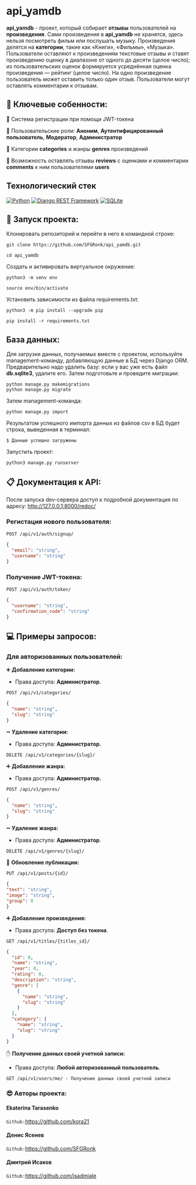 # api_yamdb 

**api_yamdb** - проект, который собирает **отзывы** пользователей на **произведения**. Сами произведения в **api_yamdb** не хранятся, здесь нельзя посмотреть фильм или послушать музыку.
Произведения делятся на **категории**, такие как «Книги», «Фильмы», «Музыка».
Пользователи оставляют к произведениям текстовые отзывы и ставят произведению оценку в диапазоне от одного до десяти (целое число); из пользовательских оценок формируется усреднённая оценка произведения — рейтинг (целое число). На одно произведение пользователь может оставить только один отзыв.
Пользователи могут оставлять комментарии к отзывам.

## 📝 **Ключевые собенности:**

🔸 Система регистрации при помощи JWT-токена

🔸 Пользовательские роли: **Аноним**, **Аутентифицированный пользователь**, **Модератор**, **Администратор**

🔸 Категории **categories** и жанры **genres** произведений

🔸 Возможность оставлять отзывы **reviews** с оценками и комментарии **comments** к ним пользователями **users**

## Технологический стек
[![Python](https://img.shields.io/badge/-Python-464646?style=flat&logo=Python&logoColor=56C0C0&color=cd5c5c)](https://www.python.org/)
[![Django REST Framework](https://img.shields.io/badge/-Django%20REST%20Framework-464646?style=flat&logo=Django%20REST%20Framework&logoColor=56C0C0&color=0095b6)](https://www.django-rest-framework.org/)
[![SQLite](https://img.shields.io/badge/-SQLite-464646?style=flat&logo=PostgreSQL&logoColor=56C0C0&color=cd5c5c)](https://www.sqlite.org/)


## 🚀 Запуск проекта: 

Клонировать репозиторий и перейти в него в командной строке:

```
git clone https://github.com/SFGRonk/api_yamdb.git
```

```
cd api_yamdb
```

Cоздать и активировать виртуальное окружение:

```
python3 -m venv env
```

```
source env/bin/activate
```

Установить зависимости из файла requirements.txt:

```
python3 -m pip install --upgrade pip
```

```
pip install -r requirements.txt
```
## База данных:

Для загрузки данных, получаемых вместе с проектом, используйте management-команду, добавляющую данные в БД через Django ORM. Предварительно надо удалить базу: если у вас уже есть файл **db.sqlite3**, удалите его. Затем подготовьте и проведите миграции:
```
python manage.py makemigrations
python manage.py migrate
```
Затем  management-команда:
```
python manage.py import
```
Результатом успешного импорта данных из файлов csv в БД будет строка, выведенная в терминал:
```
$ Данные успешно загружены
```

Запустить проект:

```
python3 manage.py runserver
```
## 📋 Документация к API:

После запуска dev-сервера доступ к подробной документация по адресу:
 <http://127.0.0.1:8000/redoc/>

### Регистация нового пользователя:
```POST /api/v1/auth/signup/```


```json
{
  "email": "string",
  "username": "string"
}

```

### Получение JWT-токена:

```POST /api/v1/auth/token/```

```json
{
  "username": "string",
  "confirmation_code": "string"
}
```

## 💻 Примеры запросов:
### Для авторизованных пользователей:
➕ **Добавление категории:**
- Права доступа: **Администратор**.

```POST /api/v1/categories/```

```json
{
  "name": "string",
  "slug": "string"
}
```

➖ **Удаление категории:**
- Права доступа: **Администратор.**

```DELETE /api/v1/categories/{slug}/```

➕ **Добавление жанра:**

- Права доступа: **Администратор.**

```POST /api/v1/genres/```

```json
{
  "name": "string",
  "slug": "string"
}
```

➖ **Удаление жанра:**

- Права доступа: **Администратор**.

```DELETE /api/v1/genres/{slug}/```


🔄 **Обновление публикации:**

```PUT /api/v1/posts/{id}/```

```json
{
"text": "string",
"image": "string",
"group": 0
}
```

➕ **Добавление произведения:**

- Права доступа: **Доступ без токена**.

```GET /api/v1/titles/{titles_id}/```

```json
{
  "id": 0,
  "name": "string",
  "year": 0,
  "rating": 0,
  "description": "string",
  "genre": [
    {
      "name": "string",
      "slug": "string"
    }
  ],
  "category": {
    "name": "string",
    "slug": "string"
  }
}
```

✋ **Получение данных своей учетной записи:**

- Права доступа: **Любой авторизованный пользователь**.

```GET /api/v1/users/me/ - Получение данных своей учетной записи```


### 😎 Авторы проекта:
#### Ekaterina Tarasenko
```Github:```<https://github.com/kora21>
#### Денис Ясенев
```Github:```<https://github.com/SFGRonk>
#### Дмитрий Исаков
```Github:```<https://github.com/isadmiale>
